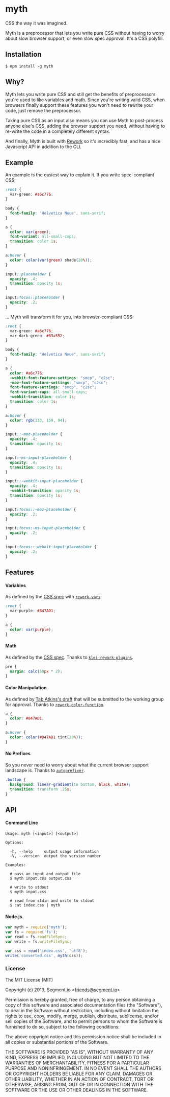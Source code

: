 
# myth

  CSS the way it was imagined.

  Myth is a preprocessor that lets you write pure CSS without having to worry about slow browser support, or even slow spec approval. It's a CSS polyfill.

## Installation

    $ npm install -g myth

## Why?

  Myth lets you write pure CSS and still get the benefits of preprocessors you're used to like variables and math. Since you're writing valid CSS, when browsers finally support these features you won't need to rewrite your code, just remove the preprocessor.

  Taking pure CSS as an input also means you can use Myth to post-process anyone else's CSS, adding the browser support you need, without having to re-write the code in a completely different syntax.

  And finally, Myth is built with [Rework](https://github.com/visionmedia/rework) so it's incredibly fast, and has a nice Javascript API in addition to the CLI.

## Example

  An example is the easiest way to explain it. If you write spec-compliant CSS:

```css
:root {
  var-green: #a6c776;
}

body {
  font-family: 'Helvetica Neue', sans-serif;
}

a {
  color: var(green);
  font-variant: all-small-caps;
  transition: color 1s;
}

a:hover {
  color: color(var(green) shade(20%));
}

input::placeholder {
  opacity: .4;
  transition: opacity 1s;
}

input:focus::placeholder {
  opacity: .2;
}
```

  ... Myth will transform it for you, into browser-compliant CSS:

```css
:root {
  var-green: #a6c776;
  var-dark-green: #83a552;
}

body {
  font-family: "Helvetica Neue", sans-serif;
}

a {
  color: #a6c776;
  -webkit-font-feature-settings: "smcp", "c2sc";
  -moz-font-feature-settings: "smcp", "c2sc";
  font-feature-settings: "smcp", "c2sc";
  font-variant-caps: all-small-caps;
  -webkit-transition: color 1s;
  transition: color 1s;
}

a:hover {
  color: rgb(133, 159, 94);
}

input::-moz-placeholder {
  opacity: .4;
  transition: opacity 1s;
}

input:-ms-input-placeholder {
  opacity: .4;
  transition: opacity 1s;
}

input::-webkit-input-placeholder {
  opacity: .4;
  -webkit-transition: opacity 1s;
  transition: opacity 1s;
}

input:focus::-moz-placeholder {
  opacity: .2;
}

input:focus:-ms-input-placeholder {
  opacity: .2;
}

input:focus::-webkit-input-placeholder {
  opacity: .2;
}
```

## Features

#### Variables
  
  As defined by the [CSS spec](http://dev.w3.org/csswg/css-variables/) with [`rework-vars`](https://github.com/visionmedia/rework-vars):

```css
:root {
  var-purple: #847AD1;
}

a {
  color: var(purple);
}
```

#### Math
  
  As defined by the [CSS spec](http://www.w3.org/TR/css3-values/#calc-notation). Thanks to [`klei-rework-plugins`](https://github.com/klei-dev/rework-plugins).

```css
pre {
  margin: calc(50px * 2);
}
```

#### Color Manipulation
  
  As defined by [Tab Atkins's draft](http://rawgithub.com/tabatkins/specs/master/css-color/Overview.html#modifying-colors) that will be submitted to the working group for approval. Thanks to [`rework-color-function`](https://github.com/ianstormtaylor/rework-color-function).

```css
a {
  color: #847AD1;
}

a:hover {
  color: color(#847AD1 tint(20%));
}
```

#### No Prefixes
  
  So you never need to worry about what the current browser support landscape is. Thanks to [`autoprefixer`](https://github.com/ai/autoprefixer).

```css
.button {
  background: linear-gradient(to bottom, black, white);
  transition: transform .25s;
}
```

## API

#### Command Line

```
Usage: myth [<input>] [<output>]

Options:

  -h, --help     output usage information
  -V, --version  output the version number

Examples:

  # pass an input and output file
  $ myth input.css output.css

  # write to stdout
  $ myth input.css

  # read from stdin and write to stdout
  $ cat index.css | myth
```

#### Node.js

```js
var myth = require('myth');
var fs = require('fs');
var read = fs.readFileSync;
var write = fs.writeFileSync;

var css = read('index.css', 'utf8');
write('converted.css', myth(css));
```

### License

  The MIT License (MIT)

  Copyright (c) 2013, Segment.io &lt;friends@segment.io&gt;

  Permission is hereby granted, free of charge, to any person obtaining a copy of this software and associated documentation files (the "Software"), to deal in the Software without restriction, including without limitation the rights to use, copy, modify, merge, publish, distribute, sublicense, and/or sell copies of the Software, and to permit persons to whom the Software is furnished to do so, subject to the following conditions:

  The above copyright notice and this permission notice shall be included in all copies or substantial portions of the Software.

  THE SOFTWARE IS PROVIDED "AS IS", WITHOUT WARRANTY OF ANY KIND, EXPRESS OR IMPLIED, INCLUDING BUT NOT LIMITED TO THE WARRANTIES OF MERCHANTABILITY, FITNESS FOR A PARTICULAR PURPOSE AND NONINFRINGEMENT. IN NO EVENT SHALL THE AUTHORS OR COPYRIGHT HOLDERS BE LIABLE FOR ANY CLAIM, DAMAGES OR OTHER LIABILITY, WHETHER IN AN ACTION OF CONTRACT, TORT OR OTHERWISE, ARISING FROM, OUT OF OR IN CONNECTION WITH THE SOFTWARE OR THE USE OR OTHER DEALINGS IN THE SOFTWARE.